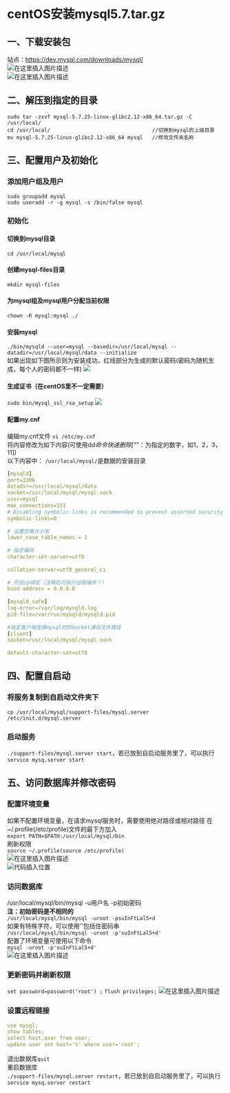 # centOS安装mysql5.7.tar.gz
## 一、下载安装包
 站点：https://dev.mysql.com/downloads/mysql/  
![在这里插入图片描述](https://img-blog.csdnimg.cn/20190301232341938.png?x-oss-process=image/watermark,type_ZmFuZ3poZW5naGVpdGk,shadow_10,text_aHR0cHM6Ly9ibG9nLmNzZG4ubmV0L3FxXzI1NTk4NDUz,size_16,color_FFFFFF,t_70)  
![在这里插入图片描述](https://img-blog.csdnimg.cn/20190301232350842.png?x-oss-process=image/watermark,type_ZmFuZ3poZW5naGVpdGk,shadow_10,text_aHR0cHM6Ly9ibG9nLmNzZG4ubmV0L3FxXzI1NTk4NDUz,size_16,color_FFFFFF,t_70)  
## 二、解压到指定的目录
 ```
 sudo tar -zxvf mysql-5.7.25-linux-glibc2.12-x86_64.tar.gz -C /usr/local/
 cd /usr/local/                                 //切换到mysql的上级目录
 mv mysql-5.7.25-linux-glibc2.12-x86_64 mysql   //修改文件夹名称
 ```
 
## 三、配置用户及初始化
### 添加用户组及用户
```
sudo groupadd mysql
sudo useradd -r -g mysql -s /bin/false mysql
```
### 初始化
#### 切换到mysql目录
`cd /usr/local/mysql `  
#### 创建mysql-files目录
`mkdir mysql-files`   
#### 为mysql组及mysql用户分配当前权限
`chown -R mysql:mysql ./`   
#### 安装mysql
`./bin/mysqld --user=mysql --basedir=/usr/local/mysql --datadir=/usr/local/mysql/data --initialize`  
如果出现如下图所示则为安装成功，红线部分为生成的默认密码(密码为随机生成，每个人的密码都不一样)
![](https://img-blog.csdnimg.cn/20190301234242997.png?x-oss-process=image/watermark,type_ZmFuZ3poZW5naGVpdGk,shadow_10,text_aHR0cHM6Ly9ibG9nLmNzZG4ubmV0L3FxXzI1NTk4NDUz,size_16,color_FFFFFF,t_70)  
#### 生成证书（在centOS里不一定需要）
`sudo bin/mysql_ssl_rsa_setup`
![](https://img-blog.csdnimg.cn/20190301234348478.png?x-oss-process=image/watermark,type_ZmFuZ3poZW5naGVpdGk,shadow_10,text_aHR0cHM6Ly9ibG9nLmNzZG4ubmV0L3FxXzI1NTk4NDUz,size_16,color_FFFFFF,t_70)  
#### 配置my.cnf
编辑my.cnf文件 `vi /etc/my.cnf`  
将内容修改为如下内容(可使用d*d命令快速删除["*"：为指定的数字，如1，2，3，11])  
以下内容中：
`/usr/local/mysql/`是数据的安装目录  
```yaml
[mysqld]
port=3306
datadir=/usr/local/mysql/data
socket=/usr/local/mysql/mysql.sock
user=mysql
max_connections=151
# Disabling symbolic-links is recommended to prevent assorted security risks
symbolic-links=0
 
# 设置忽略大小写
lower_case_table_names = 1
 
# 指定编码
character-set-server=utf8
 
collation-server=utf8_general_ci
 
# 开启ip绑定（注释后可执行远程操作？）
bind-address = 0.0.0.0
 
[mysqld_safe]
log-error=/var/log/mysqld.log
pid-file=/var/run/mysqld/mysqld.pid
 
#指定客户端连接mysql时的socket通信文件路径
[client]
socket=/usr/local/mysql/mysql.sock
 
default-character-set=utf8
```
## 四、配置自启动
### 将服务复制到自启动文件夹下  
`cp /usr/local/mysql/support-files/mysql.server /etc/init.d/mysql.server`
### 启动服务
`./support-files/mysql.server start`，若已放到自启动服务里了，可以执行`service mysq.server start`  
## 五、访问数据库并修改密码
### 配置环境变量
如果不配置环境变量，在请求mysql服务时，需要使用绝对路径或相对路径
在~/.profile(/etc/profile)文件的最下方加入  
`export PATH=$PATH:/usr/local/mysql/bin`  
刷新权限  
`source ~/.profile(source /etc/profile)`  
![在这里插入图片描述](https://img-blog.csdnimg.cn/20190302000936268.png)  
![代码插入位置](https://img-blog.csdnimg.cn/20190302001005280.png?x-oss-process=image/watermark,type_ZmFuZ3poZW5naGVpdGk,shadow_10,text_aHR0cHM6Ly9ibG9nLmNzZG4ubmV0L3FxXzI1NTk4NDUz,size_16,color_FFFFFF,t_70)  
### 访问数据库
/usr/local/mysql/bin/mysql -u用户名 -p初始密码  
**注：初始密码是不相同的**  
`/usr/local/mysql/bin/mysql -uroot -psuInFtLal5+d`  
如果有特殊字符，可以使用''包括住密码串  
`/usr/local/mysql/bin/mysql -uroot -p'suInFtLal5+d'`  
配置了环境变量可使用以下命令  
`mysql -uroot -p'suInFtLal5+d'`  
![在这里插入图片描述](https://img-blog.csdnimg.cn/20190301234837978.png?x-oss-process=image/watermark,type_ZmFuZ3poZW5naGVpdGk,shadow_10,text_aHR0cHM6Ly9ibG9nLmNzZG4ubmV0L3FxXzI1NTk4NDUz,size_16,color_FFFFFF,t_70)   
### 更新密码并刷新权限
`set password=password('root') ;`
`flush privileges;`
![在这里插入图片描述](https://img-blog.csdnimg.cn/20190301235331609.png)  
### 设置远程链接
```yaml
use mysql;
show tables;
select host,user from user;
update user set host='%' where user='root';
```
退出数据库`quit`  
重启数据库  
`./support-files/mysql.server restart`，若已放到自启动服务里了，可以执行`service mysq.server restart`    

